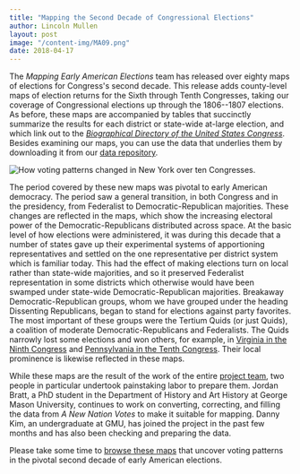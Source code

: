 ```yaml
---
title: "Mapping the Second Decade of Congressional Elections"
author: Lincoln Mullen
layout: post
image: "/content-img/MA09.png"
date: 2018-04-17
---
```


The *Mapping Early American Elections* team has released over eighty maps of elections for Congress's second decade. This release adds county-level maps of election returns for the Sixth through Tenth Congresses, taking our coverage of Congressional elections up through the 1806--1807 elections. As before, these maps are accompanied by tables that succinctly summarize the results for each district or state-wide at-large election, and which link out to the [_Biographical Directory of the United States Congress_](http://bioguide.congress.gov/biosearch/biosearch.asp). Besides examining our maps, you can use the data that underlies them by downloading it from our [data repository](https://github.com/mapping-elections/elections-data).

<!--more-->

![How voting patterns changed in New York over ten Congresses.]({{site.url}}/content-img/NY01-10.gif)

The period covered by these new maps was pivotal to early American democracy. The period saw a general transition, in both Congress and in the presidency, from Federalist to Democratic-Republican majorities. These changes are reflected in the maps, which show the increasing electoral power of the Democratic-Republicans distributed across space. At the basic level of how elections were administered, it was during this decade that a number of states gave up their experimental systems of apportioning representatives and settled on the one representative per district system which is familiar today. This had the effect of making elections turn on local rather than state-wide majorities, and so it preserved Federalist representation in some districts which otherwise would have been swamped under state-wide Democratic-Republican majorities. Breakaway Democratic-Republican groups, whom we have grouped under the heading Dissenting Republicans, began to stand for elections against party favorites. The most important of these groups were the Tertium Quids (or just Quids), a coalition of moderate Democratic-Republicans and Federalists. The Quids narrowly lost some elections and won others, for example, in [Virginia in the Ninth Congress]({{site.url}}/maps/meae.congressional.congress09.va.county.html)  and [Pennsylvania in the Tenth Congress]({{site.url}}/maps/meae.congressional.congress10.pa.county.html). Their local prominence is likewise reflected in these maps. 

While these maps are the result of the work of the entire [project team]({{site.url}}/about/#project-team), two people in particular undertook painstaking labor to prepare them. Jordan Bratt, a PhD student in the Department of History and Art History at George Mason University, continues to work on converting, correcting, and filling the data from *A New Nation Votes* to make it suitable for mapping. Danny Kim, an undergraduate at GMU, has joined the project in the past few months and has also been checking and preparing the data.

Please take some time to [browse these maps]({{site.url}}/maps/) that uncover voting patterns in the pivotal second decade of early American elections.

